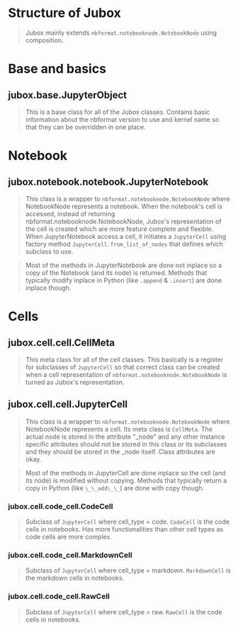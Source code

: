 # Structure of Jubox
> Jubox mainly extends `nbformat.notebooknode.NotebookNode`
using composition.

# Base and basics
## jubox.base.JupyterObject
> This is a base class for all of the Jubox classes. Contains
basic information about the nbformat version to use
and kernel name so that they can be overridden in one place.


# Notebook
## jubox.notebook.notebook.JupyterNotebook
> This class is a wrapper to `nbformat.notebooknode.NotebookNode`
where NotebookNode represents a notebook. When the notebook's
cell is accessed, instead of returning 
nbformat.notebooknode.NotebookNode, Jubox's representation of
the cell is created which are more feature complete and
flexible. When JupyterNotebook access a cell, it initiates 
a `JupyterCell` using factory method `JupyterCell.from_list_of_nodes`
that defines which subclass to use. 

> Most of the methods in JupyterNotebook are done not inplace
so a copy of the Notebook (and its node) is returned. Methods
that typically modify inplace in Python (like `.append` & `.insert`)
are done inplace though.


# Cells
## jubox.cell.cell.CellMeta
> This meta class for all of the cell classes. This basically
is a register for subclasses of `JupyterCell` so that
correct class can be created when a cell representation of
`nbformat.notebooknode.NotebookNode` is turned as Jubox's
representation.

## jubox.cell.cell.JupyterCell
> This class is a wrapper to `nbformat.notebooknode.NotebookNode`
where NotebookNode represents a cell. Its meta class is `CellMeta`. 
The actual node is stored in the attribute "_node" and any other instance
specific attributes should not be stored in this class or its
subclasses and they should be stored in the _node itself. 
Class attributes are okay.

> Most of the methods in JupyterCell are done inplace
so the cell (and its node) is modified without copying. Methods
that typically return a copy in Python (like `\_\_add\_\_`)
are done with copy though.

### jubox.cell.code_cell.CodeCell
> Subclass of `JupyterCell` where cell_type = code. `CodeCell` is
the code cells in notebooks. Has more functionalities than
other cell types as code cells are more complex.

### jubox.cell.code_cell.MarkdownCell
> Subclass of `JupyterCell` where cell_type = markdown. `MarkdownCell` is
the markdown cells in notebooks.

### jubox.cell.code_cell.RawCell
> Subclass of `JupyterCell` where cell_type = raw. `RawCell` is
the code cells in notebooks.